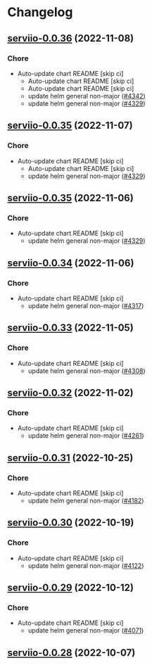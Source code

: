 # Changelog



## [serviio-0.0.36](https://github.com/truecharts/charts/compare/serviio-0.0.34...serviio-0.0.36) (2022-11-08)

### Chore

- Auto-update chart README [skip ci]
  - Auto-update chart README [skip ci]
  - Auto-update chart README [skip ci]
  - update helm general non-major ([#4342](https://github.com/truecharts/charts/issues/4342))
  - update helm general non-major ([#4329](https://github.com/truecharts/charts/issues/4329))




## [serviio-0.0.35](https://github.com/truecharts/charts/compare/serviio-0.0.34...serviio-0.0.35) (2022-11-07)

### Chore

- Auto-update chart README [skip ci]
  - Auto-update chart README [skip ci]
  - update helm general non-major ([#4329](https://github.com/truecharts/charts/issues/4329))




## [serviio-0.0.35](https://github.com/truecharts/charts/compare/serviio-0.0.34...serviio-0.0.35) (2022-11-06)

### Chore

- Auto-update chart README [skip ci]
  - update helm general non-major ([#4329](https://github.com/truecharts/charts/issues/4329))




## [serviio-0.0.34](https://github.com/truecharts/charts/compare/serviio-0.0.33...serviio-0.0.34) (2022-11-06)

### Chore

- Auto-update chart README [skip ci]
  - update helm general non-major ([#4317](https://github.com/truecharts/charts/issues/4317))




## [serviio-0.0.33](https://github.com/truecharts/charts/compare/serviio-0.0.32...serviio-0.0.33) (2022-11-05)

### Chore

- Auto-update chart README [skip ci]
  - update helm general non-major ([#4308](https://github.com/truecharts/charts/issues/4308))




## [serviio-0.0.32](https://github.com/truecharts/charts/compare/serviio-0.0.31...serviio-0.0.32) (2022-11-02)

### Chore

- Auto-update chart README [skip ci]
  - update helm general non-major ([#4261](https://github.com/truecharts/charts/issues/4261))




## [serviio-0.0.31](https://github.com/truecharts/charts/compare/serviio-0.0.30...serviio-0.0.31) (2022-10-25)

### Chore

- Auto-update chart README [skip ci]
  - update helm general non-major ([#4182](https://github.com/truecharts/charts/issues/4182))




## [serviio-0.0.30](https://github.com/truecharts/charts/compare/serviio-0.0.29...serviio-0.0.30) (2022-10-19)

### Chore

- Auto-update chart README [skip ci]
  - update helm general non-major ([#4122](https://github.com/truecharts/charts/issues/4122))




## [serviio-0.0.29](https://github.com/truecharts/charts/compare/serviio-0.0.28...serviio-0.0.29) (2022-10-12)

### Chore

- Auto-update chart README [skip ci]
  - update helm general non-major ([#4071](https://github.com/truecharts/charts/issues/4071))




## [serviio-0.0.28](https://github.com/truecharts/charts/compare/serviio-0.0.27...serviio-0.0.28) (2022-10-07)
